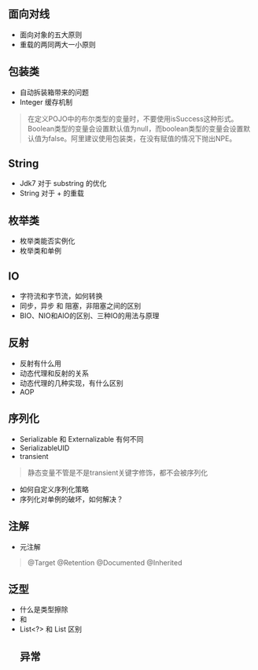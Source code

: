 ## 面向对线
* 面向对象的五大原则
* 重载的两同两大一小原则

## 包装类
* 自动拆装箱带来的问题
* Integer 缓存机制
> 在定义POJO中的布尔类型的变量时，不要使用isSuccess这种形式。Boolean类型的变量会设置默认值为null，而boolean类型的变量会设置默认值为false。阿里建议使用包装类，在没有赋值的情况下抛出NPE。

## String
* Jdk7 对于 substring 的优化
* String 对于 + 的重载

## 枚举类
* 枚举类能否实例化
* 枚举类和单例

## IO
* 字符流和字节流，如何转换
* 同步，异步 和 阻塞，非阻塞之间的区别
* BIO、NIO和AIO的区别、三种IO的用法与原理

## 反射
* 反射有什么用
* 动态代理和反射的关系
* 动态代理的几种实现，有什么区别
* AOP

## 序列化
* Serializable 和 Externalizable 有何不同
* SerializableUID
* transient
>静态变量不管是不是transient关键字修饰，都不会被序列化
* 如何自定义序列化策略
* 序列化对单例的破坏，如何解决？

## 注解
* 元注解
> @Target
> @Retention
> @Documented
> @Inherited

## 泛型
* 什么是类型擦除
* <? extends T> 和 <? super T>
* List<?> 和 List<Object> 区别

## 异常

